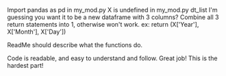 Import pandas as pd in my_mod.py
X is undefined in my_mod.py dt_list
    I'm guessing you want it to be a new dataframe with 3 columns?
Combine all 3 return statements into 1, otherwise won't work. 
    ex: return (X['Year'], X['Month'], X['Day'])

ReadMe should describe what the functions do.

Code is readable, and easy to understand and follow. Great job! This is the hardest part!